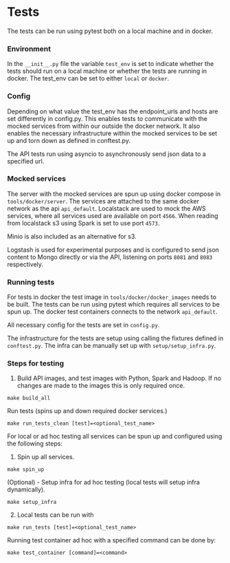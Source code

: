 # Tests

The tests can be run using pytest both on a local machine and in docker.

### Environment
In the ```__init__.py``` file the variable ```test_env``` is set to indicate whether the tests should run on a local machine
or whether the tests are running in docker.
The test_env can be set to either ```local``` or ```docker```.

### Config
Depending on what value the test_env has the endpoint_urls and hosts are set differently in config.py.
This enables tests to communicate with the mocked services from within our outside the docker network.
It also enables the necessary infrastructure within the mocked services to be set up and torn down as defined in
conftest.py.

The API tests run using asyncio to asynchronously send json data to a specified url.

### Mocked services
The server with the mocked services are spun up using docker compose in ```tools/docker/server```.
The services are attached to the same docker network as the api ```api_default```.
Localstack are used to mock the AWS services, where all services used are available on port ```4566```.
When reading from localstack s3 using Spark is set to use port ```4573```.

Minio is also included as an alternative for s3.

Logstash is used for experimental purposes and is configured to send json content to Mongo directly or via the API,
listening on ports ```8081``` and ```8083``` respectively.

### Running tests
For tests in docker the test image in ```tools/docker/docker_images``` needs to be built.
The tests can be run using pytest which requires all services to be spun up. 
The docker test containers connects to the network ```api_default```.

All necessary config for the tests are set in ```config.py```.

The infrastructure for the tests are setup using calling the fixtures defined in ```conftest.py```.
The infra can be manually set up with ```setup/setup_infra.py```.


### Steps for testing
1. Build API images, and test images with Python, Spark and Hadoop.
If no changes are made to the images this is only required once.

```make build_all```

Run tests (spins up and down required docker services.)

```make run_tests_clean [test]=<optional_test_name>```


For local or ad hoc testing all services can be spun up and configured using the following steps: 

1. Spin up all services. 

```make spin_up```

(Optional) - Setup infra for ad hoc testing (local tests will setup infra dynamically).

```make setup_infra```

2. Local tests can be run with

```make run_tests [test]=<optional_test_name>```

Running test container ad hoc with a specified command can be done by: 

```make test_container [command]=<command>```
